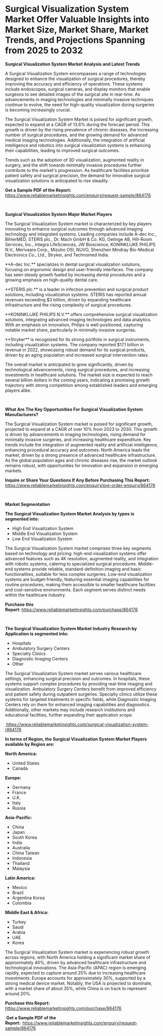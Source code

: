 <p><h1>Surgical Visualization System Market Offer Valuable Insights into Market Size, Market Share, Market Trends, and Projections Spanning from 2025 to 2032</h1></p><p><strong>Surgical Visualization System Market Analysis and Latest Trends</strong></p>
<p><p>A Surgical Visualization System encompasses a range of technologies designed to enhance the visualization of surgical procedures, thereby improving the accuracy and efficiency of operations. These systems include endoscopes, surgical cameras, and display monitors that enable surgeons to see detailed images of the surgical site in real-time. As advancements in imaging technologies and minimally invasive techniques continue to evolve, the need for high-quality visualization during surgeries is becoming increasingly crucial.</p><p>The Surgical Visualization System Market is poised for significant growth, expected to expand at a CAGR of 13.6% during the forecast period. This growth is driven by the rising prevalence of chronic diseases, the increasing number of surgical procedures, and the growing demand for advanced medical imaging technologies. Additionally, the integration of artificial intelligence and robotics into surgical visualization systems is enhancing their capabilities, leading to improved surgical outcomes. </p><p>Trends such as the adoption of 3D visualization, augmented reality in surgery, and the shift towards minimally invasive procedures further contribute to the market's progression. As healthcare facilities prioritize patient safety and surgical precision, the demand for innovative surgical visualization solutions is anticipated to rise steadily.</p></p>
<p><strong>Get a Sample PDF of the Report:&nbsp;</strong> <a href="https://www.reliablemarketinsights.com/enquiry/request-sample/864176?utm_campaign=3281&utm_medium=2&utm_source=Github&utm_content=ia&utm_term=13042025&utm_id=surgical-visualization-system">https://www.reliablemarketinsights.com/enquiry/request-sample/864176</a></p>
<p>&nbsp;</p>
<p><strong>Surgical Visualization System Major Market Players</strong></p>
<p><p>The Surgical Visualization System market is characterized by key players innovating to enhance surgical outcomes through advanced imaging technology and integrated systems. Leading companies include A-dec Inc., BihlerMED, STERIS plc., Dr. Mach GmbH & Co. KG, Getinge AB, Hill-Room Services, Inc., Integra LifeSciences, JW Bioscience, KONINKLIJKE PHILIPS N.V., Merivaara Corp., Mizuho OSI, NUVO, Shenzhen Mindray Bio-Medical Electronics Co., Ltd., Stryker, and Technomed India.</p><p>**A-dec Inc.** specializes in dental surgical visualization solutions, focusing on ergonomic design and user-friendly interfaces. The company has seen steady growth fueled by increasing dental procedures and a growing emphasis on high-quality dental care.</p><p>**STERIS plc.** is a leader in infection prevention and surgical product solutions, including visualization systems. STERIS has reported annual revenues exceeding $3 billion, driven by expanding healthcare infrastructure and the rising complexity of surgical procedures.</p><p>**KONINKLIJKE PHILIPS N.V.** offers comprehensive surgical visualization solutions, integrating advanced imaging technologies and data analytics. With an emphasis on innovation, Philips is well-positioned, capturing notable market share, particularly in minimally invasive surgeries.</p><p>**Stryker** is recognized for its strong portfolio in surgical instruments, including visualization systems. The company reported $17.1 billion in revenue in 2022, showcasing robust demand for its surgical products, driven by an aging population and increased surgical intervention rates.</p><p>The overall market is anticipated to grow significantly, driven by technological advancements, rising surgical procedures, and increasing investments in healthcare solutions. The market size is expected to reach several billion dollars in the coming years, indicating a promising growth trajectory with strong competition among established leaders and emerging players alike.</p></p>
<p>&nbsp;</p>
<p><strong>What Are The Key Opportunities For Surgical Visualization System Manufacturers?</strong></p>
<p><p>The Surgical Visualization System market is poised for significant growth, projected to expand at a CAGR of over 10% from 2023 to 2030. This growth is driven by advancements in imaging technologies, rising demand for minimally invasive surgeries, and increasing healthcare expenditure. Key trends include the integration of augmented reality and artificial intelligence, enhancing procedural accuracy and outcomes. North America leads the market, driven by a strong presence of advanced healthcare infrastructure. As the global population ages and chronic diseases rise, the market outlook remains robust, with opportunities for innovation and expansion in emerging markets.</p></p>
<p><strong>Inquire or Share Your Questions If Any Before Purchasing This Report:</strong> <a href="https://www.reliablemarketinsights.com/enquiry/pre-order-enquiry/864176?utm_campaign=3281&utm_medium=2&utm_source=Github&utm_content=ia&utm_term=13042025&utm_id=surgical-visualization-system">https://www.reliablemarketinsights.com/enquiry/pre-order-enquiry/864176</a></p>
<p>&nbsp;</p>
<p><strong>Market Segmentation</strong></p>
<p><strong>The Surgical Visualization System Market Analysis by types is segmented into:</strong></p>
<p><ul><li>High End Visualization System</li><li>Middle End Visualization System</li><li>Low End Visualization System</li></ul></p>
<p><p>The Surgical Visualization System market comprises three key segments based on technology and pricing: high-end visualization systems offer advanced features such as 4K resolution, augmented reality, and integration with robotic systems, catering to specialized surgical procedures. Middle-end systems provide reliable, standard-definition imaging and basic functionalities, suitable for less complex surgeries. Low-end visualization systems are budget-friendly, featuring essential imaging capabilities for routine procedures, making them accessible to smaller healthcare facilities and cost-sensitive environments. Each segment serves distinct needs within the healthcare industry.</p></p>
<p><strong>Purchase this Report:&nbsp;</strong><a href="https://www.reliablemarketinsights.com/purchase/864176?utm_campaign=3281&utm_medium=2&utm_source=Github&utm_content=ia&utm_term=13042025&utm_id=surgical-visualization-system">https://www.reliablemarketinsights.com/purchase/864176</a></p>
<p>&nbsp;</p>
<p><strong>The Surgical Visualization System Market Industry Research by Application is segmented into:</strong></p>
<p><ul><li>Hospitals</li><li>Ambulatory Surgery Centers</li><li>Specialty Clinics</li><li>Diagnostic Imaging Centers</li><li>Other</li></ul></p>
<p><p>The Surgical Visualization System market serves various healthcare settings, enhancing surgical precision and outcomes. In hospitals, these systems support complex procedures by providing real-time imaging and visualization. Ambulatory Surgery Centers benefit from improved efficiency and patient safety during outpatient surgeries. Specialty clinics utilize these systems for targeted treatments in specific fields, while Diagnostic Imaging Centers rely on them for enhanced imaging capabilities and diagnostics. Additionally, other markets may include research institutions and educational facilities, further expanding their application scope.</p></p>
<p><a href="https://www.reliablemarketinsights.com/surgical-visualization-system-r864176?utm_campaign=3281&utm_medium=2&utm_source=Github&utm_content=ia&utm_term=13042025&utm_id=surgical-visualization-system">&nbsp;https://www.reliablemarketinsights.com/surgical-visualization-system-r864176</a></p>
<p><strong>In terms of Region, the Surgical Visualization System Market Players available by Region are:</strong></p>
<p>
    <p> <strong> North America: </strong>
        <ul>
            <li>United States</li>
            <li>Canada</li>
        </ul>
        </p> 
    <p> <strong> Europe: </strong>
        <ul>
            <li>Germany</li>
            <li>France</li>
            <li>U.K.</li>
            <li>Italy</li>
            <li>Russia</li>
        </ul>
        </p> 
    <p> <strong> Asia-Pacific: </strong>
        <ul>
            <li>China</li>
            <li>Japan</li>
            <li>South Korea</li>
            <li>India</li>
            <li>Australia</li>
            <li>China Taiwan</li>
            <li>Indonesia</li>
            <li>Thailand</li>
            <li>Malaysia</li>
        </ul>
        </p> 
    <p> <strong> Latin America: </strong>
        <ul>
            <li>Mexico</li>
            <li>Brazil</li>
            <li>Argentina Korea</li>
            <li>Colombia</li>
        </ul>
        </p> 
    <p> <strong> Middle East & Africa: </strong>
        <ul>
            <li>Turkey</li>
            <li>Saudi</li>
            <li>Arabia</li>
            <li>UAE</li>
            <li>Korea</li>
        </ul>
    </p>
    </p>
<p><p>The Surgical Visualization System market is experiencing robust growth across regions, with North America holding a significant market share of approximately 40%, driven by advanced healthcare infrastructure and technological innovations. The Asia-Pacific (APAC) region is emerging rapidly, expected to capture around 25% due to increasing healthcare investments. Europe accounts for approximately 30%, supported by a strong medical device market. Notably, the USA is projected to dominate, with a market share of about 35%, while China is on track to represent around 20%.</p></p>
<p><strong>Purchase this Report: </strong><a href="https://www.reliablemarketinsights.com/purchase/864176?utm_campaign=3281&utm_medium=2&utm_source=Github&utm_content=ia&utm_term=13042025&utm_id=surgical-visualization-system">https://www.reliablemarketinsights.com/purchase/864176</a></p>
<p>&nbsp;<strong>Get a Sample PDF of the Report:&nbsp;&nbsp;</strong><a href="https://www.reliablemarketinsights.com/enquiry/request-sample/864176?utm_campaign=3281&utm_medium=2&utm_source=Github&utm_content=ia&utm_term=13042025&utm_id=surgical-visualization-system">https://www.reliablemarketinsights.com/enquiry/request-sample/864176</a></p>
<p><strong></strong></p>
<p><p></p><p></p><p></p></p>